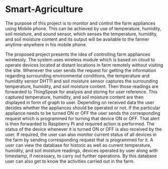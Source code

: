 # Smart-Agriculture
The purpose of this project is to monitor and control the farm appliances using Mobile phone. This can be achieved by use of temperature, humidity, soil moisture, and sound sensor, which senses the temperature, humidity, and soil moisture content and its output will be available to the farmer anytime-anywhere in his mobile phone. 

The proposed project presents the idea of controlling farm appliances wirelessly. The system
uses wireless module which is based on cloud to operate devices located at distant locations
in farm remotely without visiting the site. Whenever the user sends the request for getting
the information regarding surrounding environmental conditions, the temperature and
humidity sensor DHT11 and soil moisture sensor captures the surrounding temperature,
humidity, and soil moisture content. Then those readings are forwarded to ThingSpeak for
analysis and storing for user reference. This captured temperature, humidity, and soil
moisture content are then displayed in form of graph to user. Depending on received data the
user decides whether the appliances should be operated or not. If the particular appliance needs to be turned ON or OFF the user sends the corresponding request which is programmed
for turning that device ON or OFF. That alert is then forwarded to Raspberry Pi and required
action is performed. The status of the device whenever it is turned ON or OFF is also
received by the user. If required, the user can also monitor current status of all devices in the
farm by sending corresponding request that is programmed for it. A user can view the
database for historic as well as current temperature, humidity, and soil moisture readings,
devices operated by user along with timestamp, if necessary, to carry out further operations.
By this database user can also get to know the activities carried out in the farm.

